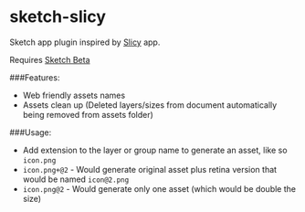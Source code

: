 sketch-slicy
============

Sketch app plugin inspired by [Slicy](http://macrabbit.com/slicy/) app.

Requires [Sketch Beta](http://bohemiancoding.com/sketch/beta/)

###Features:
* Web friendly assets names
* Assets clean up (Deleted layers/sizes from document automatically being removed from assets folder)

###Usage:
* Add extension to the layer or group name to generate an asset, like so `icon.png`
* `icon.png+@2` - Would generate original asset plus retina version that would be named `icon@2.png`
* `icon.png@2` - Would generate only one asset (which would be double the size)